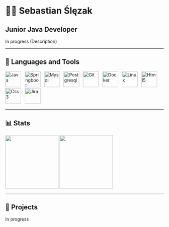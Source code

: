 # 👨‍💻 Sebastian Ślęzak

## Junior Java Developer

In progress (Description)

---

## 📖 Languages and Tools

<p algin="left">
  <img alt="Java" title="Java" width="50px" src="https://cdn.jsdelivr.net/gh/devicons/devicon/icons/java/java-original.svg" />&nbsp;&nbsp;
  <img alt="Springboot" title="Springboot" width="50px" src="https://cdn.jsdelivr.net/gh/devicons/devicon/icons/spring/spring-original.svg" />&nbsp;&nbsp;
  <img alt="Mysql" title="Mysql" width="50px" src="https://cdn.jsdelivr.net/gh/devicons/devicon/icons/mysql/mysql-original.svg" />&nbsp;&nbsp;
  <img alt="Postgresql" title="Postgresql" width="50px" src="https://cdn.jsdelivr.net/gh/devicons/devicon/icons/postgresql/postgresql-original.svg"/>&nbsp;&nbsp;
  <img alt="Git" title="Git" width="50px" src="https://cdn.jsdelivr.net/gh/devicons/devicon/icons/git/git-original.svg" />&nbsp;&nbsp;
  <img alt="Docker" title="Docker" width="50px" src="https://cdn.jsdelivr.net/gh/devicons/devicon/icons/docker/docker-original.svg" />&nbsp;&nbsp;        
  <img alt="Linux" title="Linux" width="50px" src="https://cdn.jsdelivr.net/gh/devicons/devicon/icons/linux/linux-original.svg" />&nbsp;&nbsp;
  <img alt="Html5" title="Html5" width="50px" src="https://cdn.jsdelivr.net/gh/devicons/devicon/icons/html5/html5-original.svg" />&nbsp;&nbsp;
  <img alt="Css3" title="Css3" width="50px" src="https://cdn.jsdelivr.net/gh/devicons/devicon/icons/css3/css3-original.svg" />&nbsp;&nbsp;
  <img alt="Jira" title="Jira" width="50px" src="https://cdn.jsdelivr.net/gh/devicons/devicon/icons/jira/jira-original.svg" />&nbsp;&nbsp;
  
---         
  
## 📊 Stats
  
<a href="https://github.com/SebastianSlezak">
  <img height="169em" src="https://github-readme-stats.vercel.app/api?username=SebastianSlezak&show_icons=true&theme=tokyonight"/>
  <img height="169em" src="https://github-readme-stats.vercel.app/api/top-langs/?username=SebastianSlezak&layout=compact&langs_count=7&theme=tokyonight"/>
</a>
  
---

## 🔨 Projects
In progress
